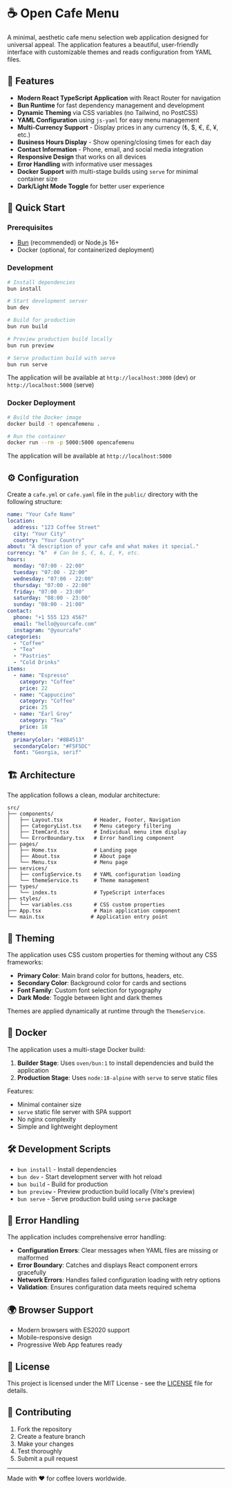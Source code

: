 # ☕ Open Cafe Menu

A minimal, aesthetic cafe menu selection web application designed for universal appeal. The application features a beautiful, user-friendly interface with customizable themes and reads configuration from YAML files.

## 🎯 Features

- **Modern React TypeScript Application** with React Router for navigation
- **Bun Runtime** for fast dependency management and development
- **Dynamic Theming** via CSS variables (no Tailwind, no PostCSS)
- **YAML Configuration** using `js-yaml` for easy menu management
- **Multi-Currency Support** - Display prices in any currency (₺, $, €, £, ¥, etc.)
- **Business Hours Display** - Show opening/closing times for each day
- **Contact Information** - Phone, email, and social media integration
- **Responsive Design** that works on all devices
- **Error Handling** with informative user messages
- **Docker Support** with multi-stage builds using `serve` for minimal container size
- **Dark/Light Mode Toggle** for better user experience

## 🚀 Quick Start

### Prerequisites

- [Bun](https://bun.sh/) (recommended) or Node.js 16+
- Docker (optional, for containerized deployment)

### Development

```bash
# Install dependencies
bun install

# Start development server
bun dev

# Build for production
bun run build

# Preview production build locally
bun run preview

# Serve production build with serve
bun run serve
```

The application will be available at `http://localhost:3000` (dev) or `http://localhost:5000` (serve)

### Docker Deployment

```bash
# Build the Docker image
docker build -t opencafemenu .

# Run the container
docker run --rm -p 5000:5000 opencafemenu
```

The application will be available at `http://localhost:5000`

## ⚙️ Configuration

Create a `cafe.yml` or `cafe.yaml` file in the `public/` directory with the following structure:

```yaml
name: "Your Cafe Name"
location: 
  address: "123 Coffee Street"
  city: "Your City"
  country: "Your Country"
about: "A description of your cafe and what makes it special."
currency: "₺"  # Can be $, €, ₺, £, ¥, etc.
hours:
  monday: "07:00 - 22:00"
  tuesday: "07:00 - 22:00"
  wednesday: "07:00 - 22:00"
  thursday: "07:00 - 22:00"
  friday: "07:00 - 23:00"
  saturday: "08:00 - 23:00"
  sunday: "08:00 - 21:00"
contact:
  phone: "+1 555 123 4567"
  email: "hello@yourcafe.com"
  instagram: "@yourcafe"
categories:
  - "Coffee"
  - "Tea"
  - "Pastries"
  - "Cold Drinks"
items:
  - name: "Espresso"
    category: "Coffee"
    price: 22
  - name: "Cappuccino"
    category: "Coffee"
    price: 25
  - name: "Earl Grey"
    category: "Tea"
    price: 18
theme:
  primaryColor: "#8B4513"
  secondaryColor: "#F5F5DC"
  font: "Georgia, serif"
```

## 🏗️ Architecture

The application follows a clean, modular architecture:

```
src/
├── components/
│   ├── Layout.tsx          # Header, Footer, Navigation
│   ├── CategoryList.tsx    # Menu category filtering
│   ├── ItemCard.tsx        # Individual menu item display
│   └── ErrorBoundary.tsx   # Error handling component
├── pages/
│   ├── Home.tsx            # Landing page
│   ├── About.tsx           # About page
│   └── Menu.tsx            # Menu page
├── services/
│   ├── configService.ts    # YAML configuration loading
│   └── themeService.ts     # Theme management
├── types/
│   └── index.ts            # TypeScript interfaces
├── styles/
│   └── variables.css       # CSS custom properties
├── App.tsx                 # Main application component
└── main.tsx               # Application entry point
```

## 🎨 Theming

The application uses CSS custom properties for theming without any CSS frameworks:

- **Primary Color**: Main brand color for buttons, headers, etc.
- **Secondary Color**: Background color for cards and sections
- **Font Family**: Custom font selection for typography
- **Dark Mode**: Toggle between light and dark themes

Themes are applied dynamically at runtime through the `ThemeService`.

## 🐳 Docker

The application uses a multi-stage Docker build:

1. **Builder Stage**: Uses `oven/bun:1` to install dependencies and build the application
2. **Production Stage**: Uses `node:18-alpine` with `serve` to serve static files

Features:
- Minimal container size
- `serve` static file server with SPA support
- No nginx complexity
- Simple and lightweight deployment

## 🛠️ Development Scripts

- `bun install` - Install dependencies
- `bun dev` - Start development server with hot reload
- `bun build` - Build for production
- `bun preview` - Preview production build locally (Vite's preview)
- `bun serve` - Serve production build using `serve` package

## 📝 Error Handling

The application includes comprehensive error handling:

- **Configuration Errors**: Clear messages when YAML files are missing or malformed
- **Error Boundary**: Catches and displays React component errors gracefully
- **Network Errors**: Handles failed configuration loading with retry options
- **Validation**: Ensures configuration data meets required schema

## 🌍 Browser Support

- Modern browsers with ES2020 support
- Mobile-responsive design
- Progressive Web App features ready

## 📄 License

This project is licensed under the MIT License - see the [LICENSE](LICENSE) file for details.

## 🤝 Contributing

1. Fork the repository
2. Create a feature branch
3. Make your changes
4. Test thoroughly
5. Submit a pull request

---

Made with ❤️ for coffee lovers worldwide.
